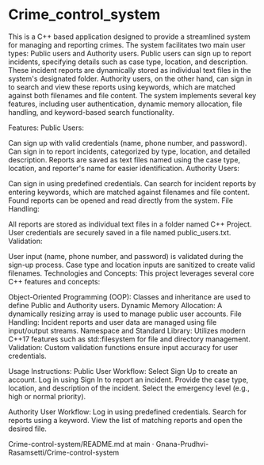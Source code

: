 # Crime_control_system

This is a C++ based application designed to provide a streamlined system for managing and reporting crimes. The system facilitates two main user types: Public users and Authority users. Public users can sign up to report incidents, specifying details such as case type, location, and description. These incident reports are dynamically stored as individual text files in the system's designated folder. Authority users, on the other hand, can sign in to search and view these reports using keywords, which are matched against both filenames and file content. The system implements several key features, including user authentication, dynamic memory allocation, file handling, and keyword-based search functionality.

Features: Public Users:

Can sign up with valid credentials (name, phone number, and password). Can sign in to report incidents, categorized by type, location, and detailed description. Reports are saved as text files named using the case type, location, and reporter's name for easier identification. Authority Users:

Can sign in using predefined credentials. Can search for incident reports by entering keywords, which are matched against filenames and file content. Found reports can be opened and read directly from the system. File Handling:

All reports are stored as individual text files in a folder named C++ Project. User credentials are securely saved in a file named public_users.txt. Validation:

User input (name, phone number, and password) is validated during the sign-up process. Case type and location inputs are sanitized to create valid filenames. Technologies and Concepts: This project leverages several core C++ features and concepts:

Object-Oriented Programming (OOP): Classes and inheritance are used to define Public and Authority users. Dynamic Memory Allocation: A dynamically resizing array is used to manage public user accounts. File Handling: Incident reports and user data are managed using file input/output streams. Namespace and Standard Library: Utilizes modern C++17 features such as std::filesystem for file and directory management. Validation: Custom validation functions ensure input accuracy for user credentials.

Usage Instructions: Public User Workflow: Select Sign Up to create an account. Log in using Sign In to report an incident. Provide the case type, location, and description of the incident. Select the emergency level (e.g., high or normal priority).

Authority User Workflow: Log in using predefined credentials. Search for reports using a keyword. View the list of matching reports and open the desired file.

Crime-control-system/README.md at main · Gnana-Prudhvi-Rasamsetti/Crime-control-system

